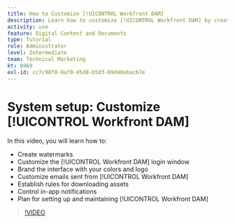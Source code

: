 ```yaml
---
title: How to Customize [!UICONTROL Workfront DAM]
description: Learn how to customize [!UICONTROL Workfront DAM] by creating watermarks, customizing the [!UICONTROL DAM] login window, branding the interface, and more.
activity: use
feature: Digital Content and Documents
type: Tutorial
role: Administrator
level: Intermediate
team: Technical Marketing
kt: 8969
exl-id: cc7c90f8-8af0-45d8-b5d3-69d40ebacb7e
---
```

# System setup: Customize [!UICONTROL Workfront DAM]

In this video, you will learn how to:

* Create watermarks
* Customize the [!UICONTROL Workfront DAM] login window
* Brand the interface with your colors and logo
* Customize emails sent from [!UICONTROL Workfront DAM]
* Establish rules for downloading assets
* Control in-app notifications
* Plan for setting up and maintaining [!UICONTROL Workfront DAM]

>[!VIDEO](https://video.tv.adobe.com/v/335232/?quality=12)
